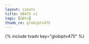 ```yaml
--- 
layout: sieutv
title: GB475 s1
tags: [GBtv]
thumb_re: globiptv475
---
```

{% include tvadv key="globiptv475" %} 
